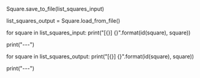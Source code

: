 Square.save_to_file(list_squares_input)

list_squares_output = Square.load_from_file()

for square in list_squares_input:
    print("[{}] {}".format(id(square), square))

print("---")

for square in list_squares_output:
    print("[{}] {}".format(id(square), square))

print("---")
